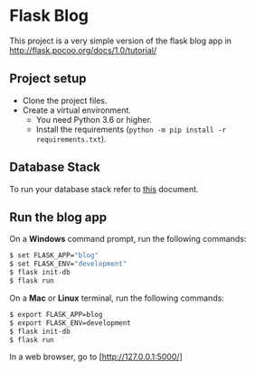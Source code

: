 # Flask Blog

This project is a very simple version of the flask blog app in http://flask.pocoo.org/docs/1.0/tutorial/

## Project setup

* Clone the project files.
* Create a virtual environment.
  * You need Python 3.6 or higher.
  * Install the requirements (`python -m pip install -r requirements.txt`).

## Database Stack

To run your database stack refer to [this](./docs/docker-quickstart.md) document.

## Run the blog app

On a **Windows** command prompt, run the following commands:

```sh
$ set FLASK_APP="blog"
$ set FLASK_ENV="development"
$ flask init-db
$ flask run
```

On a **Mac** or **Linux** terminal, run the following commands:

```sh
$ export FLASK_APP=blog
$ export FLASK_ENV=development
$ flask init-db
$ flask run
```

In a web browser, go to [http://127.0.0.1:5000/]